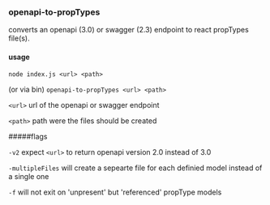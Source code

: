 ### openapi-to-propTypes

converts an openapi (3.0) or swagger (2.3) endpoint to react propTypes file(s).

#### usage

`node index.js <url> <path>`

(or via bin)
`openapi-to-propTypes <url> <path>`

`<url>` url of the openapi or swagger endpoint

`<path>` path were the files should be created

#####flags

`-v2` expect `<url>` to return openapi version 2.0 instead of 3.0

`-multipleFiles` will create a sepearte file for each definied model instead of a single one

`-f` will not exit on 'unpresent' but 'referenced' propType models